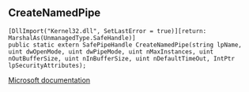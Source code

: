 ## CreateNamedPipe

```
[DllImport("Kernel32.dll", SetLastError = true)][return: MarshalAs(UnmanagedType.SafeHandle)]
public static extern SafePipeHandle CreateNamedPipe(string lpName, uint dwOpenMode, uint dwPipeMode, uint nMaxInstances, uint nOutBufferSize, uint nInBufferSize, uint nDefaultTimeOut, IntPtr lpSecurityAttributes);
```

[Microsoft documentation](https://docs.microsoft.com/en-us/windows/win32/api/namedpipeapi/nf-namedpipeapi-createnamedpipew)
